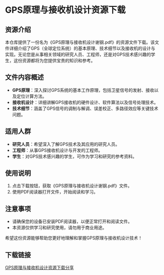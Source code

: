 # GPS原理与接收机设计资源下载

## 资源介绍

本仓库提供了一份名为《GPS原理与接收机设计谢钢.pdf》的资源文件下载。该文件详细介绍了GPS（全球定位系统）的基本原理、技术细节以及接收机的设计与实现。无论您是从事相关领域的研究人员、工程师，还是对GPS技术感兴趣的学生，这份资源都将为您提供宝贵的知识和参考。

## 文件内容概述

- **GPS原理**：深入探讨GPS系统的基本工作原理，包括卫星信号的发射、接收以及定位计算方法。
- **接收机设计**：详细讲解GPS接收机的硬件设计、软件算法以及信号处理技术。
- **技术细节**：涵盖了GPS信号的调制与解调、误差校正、多路径效应等关键技术问题。

## 适用人群

- **研究人员**：希望深入了解GPS技术及其应用的研究人员。
- **工程师**：从事GPS接收机设计与开发的工程师。
- **学生**：对GPS技术感兴趣的学生，可作为学习和研究的参考资料。

## 使用说明

1. 点击下载按钮，获取《GPS原理与接收机设计谢钢.pdf》文件。
2. 使用PDF阅读器打开文件，开始阅读和学习。

## 注意事项

- 请确保您的设备已安装PDF阅读器，以便正常打开和阅读文件。
- 本资源仅供学习和研究使用，请勿用于商业用途。

希望这份资源能够帮助您更好地理解和掌握GPS原理与接收机设计技术！

## 下载链接

[GPS原理与接收机设计资源下载分享](https://pan.quark.cn/s/2d4b6ff51adc)